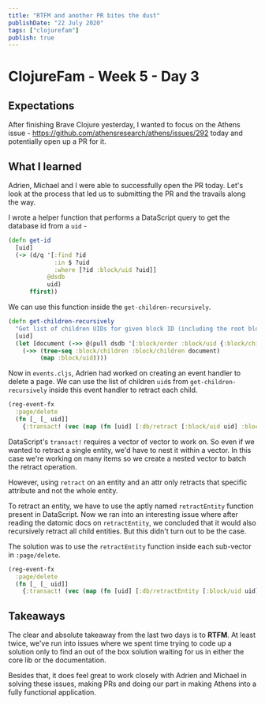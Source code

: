 ```yaml
---
title: "RTFM and another PR bites the dust"
publishDate: "22 July 2020"
tags: ["clojurefam"]
publish: true
---
```


# ClojureFam - Week 5 - Day 3

## Expectations

After finishing Brave Clojure yesterday, I wanted to focus on the Athens issue - https://github.com/athensresearch/athens/issues/292 today and potentially open up a PR for it.

## What I learned

Adrien, Michael and I were able to successfully open the PR today. Let's look at the process that led us to submitting the PR and the travails along the way.

I wrote a helper function that performs a DataScript query to get the database id from a `uid` -

```clojure
(defn get-id
  [uid]
  (-> (d/q '[:find ?id
             :in $ ?uid
             :where [?id :block/uid ?uid]]
           @dsdb
           uid)
      ffirst))
```

We can use this function inside the `get-children-recursively`.

```clojure
(defn get-children-recursively
  "Get list of children UIDs for given block ID (including the root block's UID)"
  [uid]
  (let [document (->> @(pull dsdb '[:block/order :block/uid {:block/children ...}] (get-id uid)))]
    (->> (tree-seq :block/children :block/children document)
         (map :block/uid))))
```

Now in `events.cljs`, Adrien had worked on creating an event handler to delete a page. We can use the list of children `uid`s from `get-children-recursively` inside this event handler to retract each child.

```clojure
(reg-event-fx
  :page/delete
  (fn [_ [_ uid]]
    {:transact! (vec (map (fn [uid] [:db/retract [:block/uid uid] :block/uid]) (get-children-recursively uid)))}))
```

DataScript's `transact!` requires a vector of vector to work on. So even if we wanted to retract a single entity, we'd have to nest it within a vector. In this case we're working on many items so we create a nested vector to batch the retract operation.

However, using `retract` on an entity and an attr only retracts that specific attribute and not the whole entity.

To retract an entity, we have to use the aptly named `retractEntity` function present in DataScript. Now we ran into an interesting issue where after reading the datomic docs on `retractEntity`, we concluded that it would also recursively retract all child entities. But this didn't turn out to be the case.

The solution was to use the `retractEntity` function inside each sub-vector in `:page/delete`.

```clojure
(reg-event-fx
  :page/delete
  (fn [_ [_ uid]]
    {:transact! (vec (map (fn [uid] [:db/retractEntity [:block/uid uid]]) (get-children-recursively uid)))}))
```

## Takeaways

The clear and absolute takeaway from the last two days is to **RTFM**. At least twice, we've run into issues where we spent time trying to code up a solution only to find an out of the box solution waiting for us in either the core lib or the documentation.

Besides that, it does feel great to work closely with Adrien and Michael in solving these issues, making PRs and doing our part in making Athens into a fully functional application.
